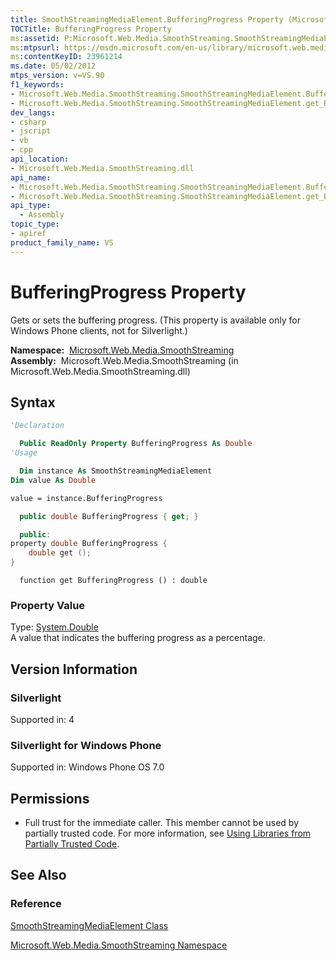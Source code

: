 ```yaml
---
title: SmoothStreamingMediaElement.BufferingProgress Property (Microsoft.Web.Media.SmoothStreaming)
TOCTitle: BufferingProgress Property
ms:assetid: P:Microsoft.Web.Media.SmoothStreaming.SmoothStreamingMediaElement.BufferingProgress
ms:mtpsurl: https://msdn.microsoft.com/en-us/library/microsoft.web.media.smoothstreaming.smoothstreamingmediaelement.bufferingprogress(v=VS.90)
ms:contentKeyID: 23961214
ms.date: 05/02/2012
mtps_version: v=VS.90
f1_keywords:
- Microsoft.Web.Media.SmoothStreaming.SmoothStreamingMediaElement.BufferingProgress
- Microsoft.Web.Media.SmoothStreaming.SmoothStreamingMediaElement.get_BufferingProgress
dev_langs:
- csharp
- jscript
- vb
- cpp
api_location:
- Microsoft.Web.Media.SmoothStreaming.dll
api_name:
- Microsoft.Web.Media.SmoothStreaming.SmoothStreamingMediaElement.BufferingProgress
- Microsoft.Web.Media.SmoothStreaming.SmoothStreamingMediaElement.get_BufferingProgress
api_type:
  - Assembly
topic_type:
- apiref
product_family_name: VS
---
```


# BufferingProgress Property

Gets or sets the buffering progress. (This property is available only for Windows Phone clients, not for Silverlight.)

**Namespace:**  [Microsoft.Web.Media.SmoothStreaming](microsoft-web-media-smoothstreaming-namespace_1.md)  
**Assembly:**  Microsoft.Web.Media.SmoothStreaming (in Microsoft.Web.Media.SmoothStreaming.dll)

## Syntax

```vb
'Declaration

  Public ReadOnly Property BufferingProgress As Double
'Usage

  Dim instance As SmoothStreamingMediaElement
Dim value As Double

value = instance.BufferingProgress
```

```csharp
  public double BufferingProgress { get; }
```

```cpp
  public:
property double BufferingProgress {
    double get ();
}
```

```jscript
  function get BufferingProgress () : double
```

### Property Value

Type: [System.Double](https://msdn.microsoft.com/library/643eft0t)  
A value that indicates the buffering progress as a percentage.  

## Version Information

### Silverlight

Supported in: 4  

### Silverlight for Windows Phone

Supported in: Windows Phone OS 7.0  

## Permissions

  - Full trust for the immediate caller. This member cannot be used by partially trusted code. For more information, see [Using Libraries from Partially Trusted Code](https://msdn.microsoft.com/library/8skskf63).

## See Also

### Reference

[SmoothStreamingMediaElement Class](smoothstreamingmediaelement-class-microsoft-web-media-smoothstreaming_1.md)

[Microsoft.Web.Media.SmoothStreaming Namespace](microsoft-web-media-smoothstreaming-namespace_1.md)

